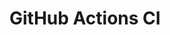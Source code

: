 # GitHub Actions CI















































































































































































































































































































































































































































































































































































































































































































































































































































































































































































































































































































































































































































































































































































































































































































































































































































































































































































































































































































































































































































































































































